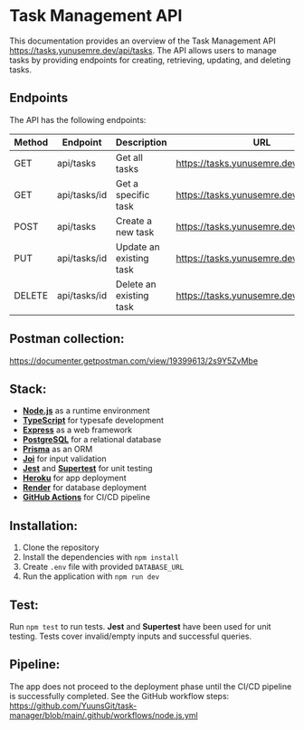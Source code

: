# Task Management API

This documentation provides an overview of the Task Management API https://tasks.yunusemre.dev/api/tasks. The API allows users to manage tasks by providing endpoints for creating, retrieving, updating, and deleting tasks.

## Endpoints

The API has the following endpoints:

| Method | Endpoint     | Description             | URL                                                          |
|--------|--------------|-------------------------|------------------------------------------------------------------|
| GET    | api/tasks    | Get all tasks           | https://tasks.yunusemre.dev/api/tasks                               |
| GET    | api/tasks/id | Get a specific task     | https://tasks.yunusemre.dev/api/tasks/9                             |
| POST   | api/tasks    | Create a new task       | https://tasks.yunusemre.dev/api/tasks                               |
| PUT    | api/tasks/id | Update an existing task | https://tasks.yunusemre.dev/api/tasks/9                             |
| DELETE | api/tasks/id | Delete an existing task | https://tasks.yunusemre.dev/api/tasks/9                             |

## Postman collection:
https://documenter.getpostman.com/view/19399613/2s9Y5ZvMbe

## Stack:

- **<ins>Node.js</ins>** as a runtime environment
- **<ins>TypeScript</ins>** for typesafe development
- **<ins>Express</ins>** as a web framework
- **<ins>PostgreSQL</ins>** for a relational database
- **<ins>Prisma</ins>** as an ORM
- **<ins>Joi</ins>** for input validation
- **<ins>Jest</ins>** and **<ins>Supertest</ins>** for unit testing
- **<ins>Heroku</ins>** for app deployment
- **<ins>Render</ins>** for database deployment
- **<ins>GitHub Actions</ins>** for CI/CD pipeline

## Installation:

1. Clone the repository
2. Install the dependencies with `npm install`
3. Create `.env` file with provided `DATABASE_URL`
4. Run the application with `npm run dev`

## Test:

Run `npm test` to run tests. **Jest** and **Supertest** have been used for unit testing. Tests cover invalid/empty inputs and successful queries.

## Pipeline:

The app does not proceed to the deployment phase until the CI/CD pipeline is successfully completed. See the GitHub workflow steps:
https://github.com/YuunsGit/task-manager/blob/main/.github/workflows/node.js.yml
